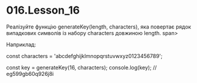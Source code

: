 # 016.Lesson_16

Реалізуйте функцію generateKey(length, characters), яка повертає рядок випадкових символів із набору characters довжиною length. span>



Наприклад:

const characters = 'abcdefghijklmnopqrstuvwxyz0123456789';

const key = generateKey(16, characters);
console.log(key); // eg599gb60q926j8i